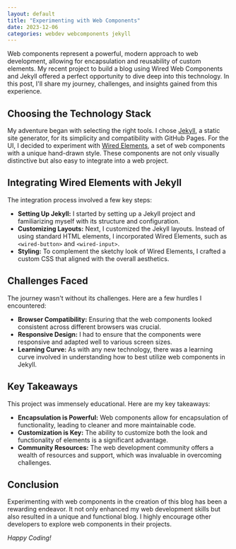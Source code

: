 ```yaml
---
layout: default
title: "Experimenting with Web Components"
date: 2023-12-06
categories: webdev webcomponents jekyll
---
```


Web components represent a powerful, modern approach to web development, allowing for encapsulation and reusability of custom elements. My recent project to build a blog using Wired Web Components and Jekyll offered a perfect opportunity to dive deep into this technology. In this post, I'll share my journey, challenges, and insights gained from this experience.

## Choosing the Technology Stack

My adventure began with selecting the right tools. I chose [Jekyll](https://jekyllrb.com/), a static site generator, for its simplicity and compatibility with GitHub Pages. For the UI, I decided to experiment with [Wired Elements](https://wiredjs.com/), a set of web components with a unique hand-drawn style. These components are not only visually distinctive but also easy to integrate into a web project.

## Integrating Wired Elements with Jekyll

The integration process involved a few key steps:

- **Setting Up Jekyll:** I started by setting up a Jekyll project and familiarizing myself with its structure and configuration.
- **Customizing Layouts:** Next, I customized the Jekyll layouts. Instead of using standard HTML elements, I incorporated Wired Elements, such as `<wired-button>` and `<wired-input>`.
- **Styling:** To complement the sketchy look of Wired Elements, I crafted a custom CSS that aligned with the overall aesthetics.

## Challenges Faced

The journey wasn't without its challenges. Here are a few hurdles I encountered:

- **Browser Compatibility:** Ensuring that the web components looked consistent across different browsers was crucial.
- **Responsive Design:** I had to ensure that the components were responsive and adapted well to various screen sizes.
- **Learning Curve:** As with any new technology, there was a learning curve involved in understanding how to best utilize web components in Jekyll.

## Key Takeaways

This project was immensely educational. Here are my key takeaways:

- **Encapsulation is Powerful:** Web components allow for encapsulation of functionality, leading to cleaner and more maintainable code.
- **Customization is Key:** The ability to customize both the look and functionality of elements is a significant advantage.
- **Community Resources:** The web development community offers a wealth of resources and support, which was invaluable in overcoming challenges.

## Conclusion

Experimenting with web components in the creation of this blog has been a rewarding endeavor. It not only enhanced my web development skills but also resulted in a unique and functional blog. I highly encourage other developers to explore web components in their projects.

*Happy Coding!*

